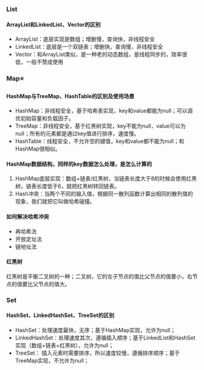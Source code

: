 ### List

#### ArrayList和LinkedList、Vector的区别
* ArrayList：底层实现是数组；增删慢，查询快，非线程安全
* LinkedList：底层是一个双链表；增删快，查询慢，非线程安全
* Vector：和ArrayList类似，是一种老的动态数组，是线程同步的，效率很低，一般不赞成使用

### Map:star:

#### HashMap与TreeMap、HashTable的区别及使用场景
* HashMap：非线程安全，基于哈希表实现，key和value都能为null；可以调优初始容量和负载因子。
* TreeMap：非线程安全，基于红黑树实现，key不能为null，value可以为null；所有的元素都是通过key值进行排序，速度慢。
* HashTable：线程安全，不允许空的键值，key和value都不能为null；和HashMap很相似。

#### HashMap数据结构，同样的key数据怎么处理，是怎么计算的
1. HashMap底层实现：数组+链表/红黑树，当链表长度大于8的时候会使用红黑树，链表长度低于6，就把红黑树转回链表。
2. Hash冲突：当两个不同的输入值，根据同一散列函数计算出相同的散列值的现象，我们就把它叫做哈希碰撞。

#### 如何解决哈希冲突
* 再哈希法
* 开放定址法
* 链地址法

#### 红黑树
红黑树是平衡二叉树的一种；二叉树，它的左子节点的值比父节点的值要小，右节点的值要比父节点的值大。

### Set

#### HashSet、LinkedHashSet、TreeSet的区别
* HashSet：处理速度最快，无序；基于HashMap实现，允许为null；
* LinkedHashSet：处理速度其次，遵循插入顺序；基于LinkedList和HashSet实现（数组+链表+红黑树），允许为null；
* TreeSet： 插入元素时需要排序，所以速度较慢，遵循排序顺序；基于TreeMap实现，不允许为null；